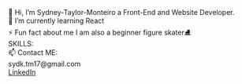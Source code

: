 <div>👋 Hi, I’m Sydney-Taylor-Monteiro a Front-End and Website Developer.</div>
<div>🌱 I’m currently learning React</div>
<div>⚡ Fun fact about me I am also a beginner figure skater⛸️</div>
  
<div>SKILLS:</div>
<div><Front-End Development: Experience with React and front-end technologies such as HTML, CSS, JavaScript, CSS and Bootstrap framework./div>
  
<div>📫 Contact ME:</div>
<div>sydk.tm17@gmail.com</div>
<a href="https://www.linkedin.com/in/sydney-taylor-monteiro-5b3952231/?trk=opento_sprofile_details">LinkedIn</a>
